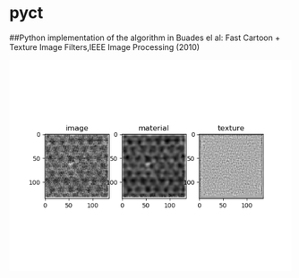 # pyct
##Python implementation of the algorithm in  Buades el al: Fast Cartoon + Texture Image Filters,IEEE Image Processing (2010)

![a test](trial_result.png)
